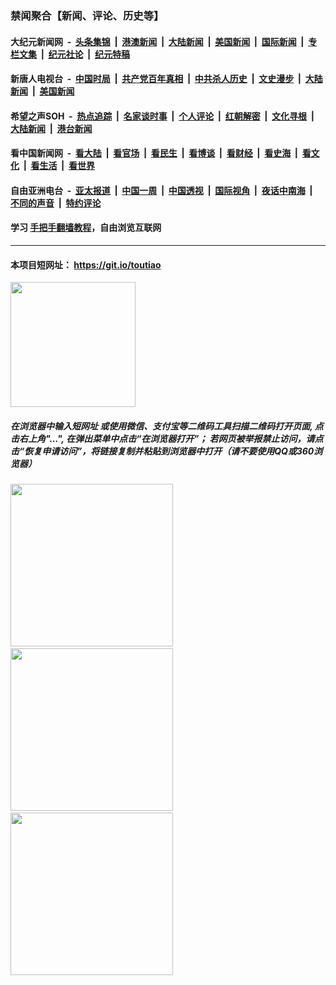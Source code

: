 ### 禁闻聚合【新闻、评论、历史等】

#### 大纪元新闻网 &nbsp;-&nbsp; [头条集锦](indexes/E头条集锦.md?t=03072031) &nbsp;|&nbsp; [港澳新闻](indexes/E港澳新闻.md?t=03072031)  &nbsp;|&nbsp; [大陆新闻](indexes/E大陆新闻.md?t=03072031) &nbsp;|&nbsp; [美国新闻](indexes/E美国新闻.md?t=03072031) &nbsp;|&nbsp; [国际新闻](indexes/E国际新闻.md?t=03072031) &nbsp;|&nbsp; [专栏文集](indexes/E专栏文集.md?t=03072031) &nbsp;|&nbsp; [纪元社论](indexes/E纪元社论.md?t=03072031) &nbsp;|&nbsp; [纪元特稿](indexes/E纪元特稿.md?t=03072031) 

#### 新唐人电视台 &nbsp;-&nbsp; [中国时局](indexes/N中国时局.md?t=03072031) &nbsp;|&nbsp; [共产党百年真相](indexes/N共产党百年真相.md?t=03072031) &nbsp;|&nbsp; [中共杀人历史](indexes/N中共杀人历史.md?t=03072031) &nbsp;|&nbsp; [文史漫步](indexes/N文史漫步.md?t=03072031) &nbsp;|&nbsp; [大陆新闻](indexes/N大陆新闻.md?t=03072031) &nbsp;|&nbsp; [美国新闻](indexes/N美国新闻.md?t=03072031)

#### 希望之声SOH &nbsp;-&nbsp; [热点追踪](indexes/H热点追踪.md?t=03072031) &nbsp;|&nbsp; [名家谈时事](indexes/H名家谈时事.md?t=03072031) &nbsp;|&nbsp; [个人评论](indexes/H个人评论.md?t=03072031)  &nbsp;|&nbsp; [红朝解密](indexes/H红朝解密.md?t=03072031) &nbsp;|&nbsp; [文化寻根](indexes/H文化寻根.md?t=03072031) &nbsp;|&nbsp; [大陆新闻](indexes/H大陆新闻.md?t=03072031) &nbsp;|&nbsp; [港台新闻](indexes/H港台新闻.md?t=03072031)

#### 看中国新闻网 &nbsp;-&nbsp; [看大陆](indexes/S看大陆.md?t=03072031) &nbsp;|&nbsp; [看官场](indexes/S看官场.md?t=03072031) &nbsp;|&nbsp; [看民生](indexes/S看民生.md?t=03072031)  &nbsp;|&nbsp; [看博谈](indexes/S看博谈.md?t=03072031) &nbsp;|&nbsp; [看财经](indexes/S看财经.md?t=03072031) &nbsp;|&nbsp; [看史海](indexes/S看史海.md?t=03072031) &nbsp;|&nbsp; [看文化](indexes/S看文化.md?t=03072031) &nbsp;|&nbsp; [看生活](indexes/S看生活.md?t=03072031) &nbsp;|&nbsp; [看世界](indexes/S看世界.md?t=03072031)

#### 自由亚洲电台 &nbsp;-&nbsp; [亚太报道](indexes/R亚太报道.md?t=03072031) &nbsp;|&nbsp; [中国一周](indexes/R中国一周.md?t=03072031) &nbsp;|&nbsp; [中国透视](indexes/R中国透视.md?t=03072031)  &nbsp;|&nbsp; [国际视角](indexes/R国际视角.md?t=03072031) &nbsp;|&nbsp; [夜话中南海](indexes/R夜话中南海.md?t=03072031) &nbsp;|&nbsp; [不同的声音](indexes/R不同的声音.md?t=03072031) &nbsp;|&nbsp; [特约评论](indexes/R特约评论.md?t=03072031)

#### 学习 [手把手翻墙教程](https://github.com/gfw-breaker/guides/wiki)，自由浏览互联网

----

#### 本项目短网址： https://git.io/toutiao
<img src="https://raw.githubusercontent.com/gfw-breaker/banned-news/master/scripts/img/qr.png" width="200px"/>  

##### 在浏览器中输入短网址 或使用微信、支付宝等二维码工具扫描二维码打开页面, 点击右上角"...", 在弹出菜单中点击“在浏览器打开”； 若网页被举报禁止访问，请点击“恢复申请访问”，将链接复制并粘贴到浏览器中打开（请不要使用QQ或360浏览器）

<img src="https://raw.githubusercontent.com/gfw-breaker/banned-news/master/scripts/img/1.png" width="260px"/> &nbsp; <img src="https://raw.githubusercontent.com/gfw-breaker/banned-news/master/scripts/img/2.png" width="260px"/> &nbsp; <img src="https://raw.githubusercontent.com/gfw-breaker/banned-news/master/scripts/img/3.png" width="260px"/>
